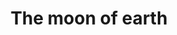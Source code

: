 ---
pid: llp88
title: The moon of earth
location_transcription: Center City
coordinates: "[-75.164496760105, 39.953043257213]"
zipcode: '19120'
gen_neighborhood: North Philadelphia
neighborhood: Logan,Olney
outside_phl: 
age: '12'
age_range: 6-13
instagram: 
image_file_name: llp_88.jpg
proposal_transcription: The moon of Earth
topic: Environment,Uplifting
topic_summary: 0, 0
type: Sculpture Statue
keywords_other: 
credit: Edwar Ipina
image_labels: 
twitter: 
facebook: 
permalink: "/monuments/llp88/"
layout: item-page
---